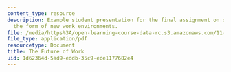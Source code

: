 ```yaml
---
content_type: resource
description: Example student presentation for the final assignment on determining
  the form of new work environments.
file: /media/https%3A/open-learning-course-data-rc.s3.amazonaws.com/11-333-urban-design-seminar-spring-2005/1d62364d5ad9eddb35c9ece1177682e4_future_of_work.pdf
file_type: application/pdf
resourcetype: Document
title: The Future of Work
uid: 1d62364d-5ad9-eddb-35c9-ece1177682e4
---
```

